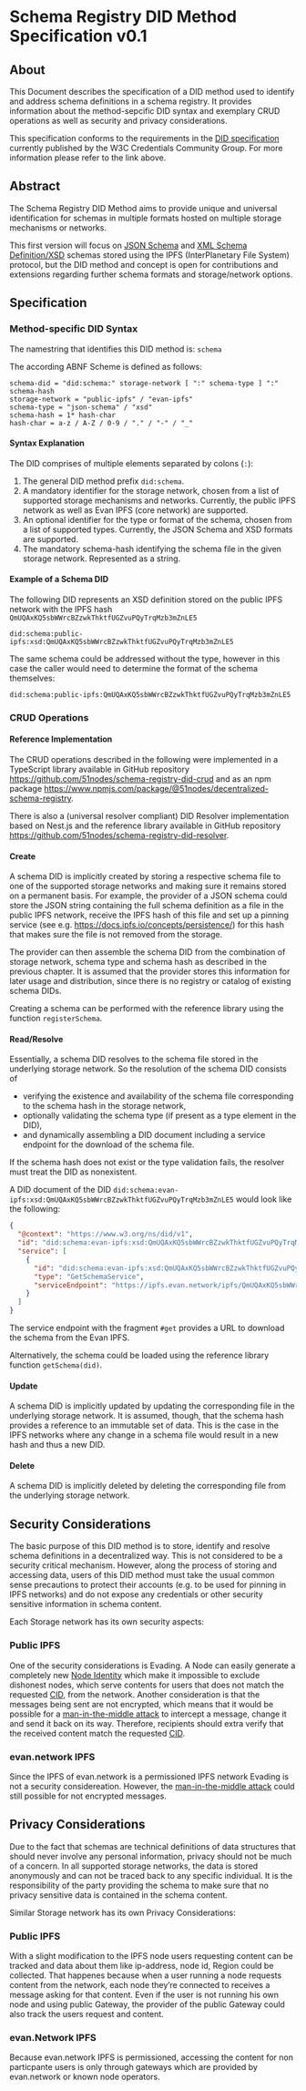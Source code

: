 # Schema Registry DID Method Specification v0.1
## About

This Document describes the specification of a DID method used to identify and address schema definitions in a schema registry. It provides information about the method-sepcific DID syntax and exemplary CRUD operations as well as security and privacy considerations.

This specification conforms to the requirements in the [DID specification](https://w3c.github.io/did-core/) currently published by the W3C Credentials Community Group. For more information please refer to the link above. 


## Abstract

The Schema Registry DID Method aims to provide unique and universal identification for schemas in multiple formats hosted on multiple storage mechanisms or networks.

This first version will focus on [JSON Schema](https://json-schema.org/) and [XML Schema Definition/XSD](https://www.w3.org/TR/xmlschema11-1/) schemas stored using the IPFS (InterPlanetary File System) protocol, but the DID method and concept is open for contributions and extensions regarding further schema formats and storage/network options.


## Specification
### Method-specific DID Syntax
The namestring that identifies this DID method is: ```schema```

The according ABNF Scheme is defined as follows: 
````
schema-did = "did:schema:" storage-network [ ":" schema-type ] ":" schema-hash
storage-network = "public-ipfs" / "evan-ipfs"
schema-type = "json-schema" / "xsd"
schema-hash = 1* hash-char
hash-char = a-z / A-Z / 0-9 / "." / "-" / "_"
````

#### Syntax Explanation

The DID comprises of multiple elements separated by colons (`:`):

1. The general DID method prefix `did:schema`.
1. A mandatory identifier for the storage network, chosen from a list of supported storage mechanisms and networks. Currently, the public IPFS network as well as Evan IPFS (core network) are supported.
1. An optional identifier for the type or format of the schema, chosen from a list of supported types. Currently, the JSON Schema and XSD formats are supported.
1. The mandatory schema-hash identifying the schema file in the given storage network. Represented as a string.

#### Example of a Schema DID

The following DID represents an XSD definition stored on the public IPFS network with the IPFS hash `QmUQAxKQ5sbWWrcBZzwkThktfUGZvuPQyTrqMzb3mZnLE5`

````
did:schema:public-ipfs:xsd:QmUQAxKQ5sbWWrcBZzwkThktfUGZvuPQyTrqMzb3mZnLE5
````

The same schema could be addressed without the type, however in this case the caller would need to determine the format of the schema themselves:

````
did:schema:public-ipfs:QmUQAxKQ5sbWWrcBZzwkThktfUGZvuPQyTrqMzb3mZnLE5
````

### CRUD Operations

#### Reference Implementation

The CRUD operations described in the following were implemented in a TypeScript library available in GitHub repository https://github.com/51nodes/schema-registry-did-crud and as an npm package https://www.npmjs.com/package/@51nodes/decentralized-schema-registry.

There is also a (universal resolver compliant) DID Resolver implementation based on Nest.js and the reference library available in GitHub repository https://github.com/51nodes/schema-registry-did-resolver.

#### Create

A schema DID is implicitly created by storing a respective schema file to one of the supported storage networks and making sure it remains stored on a permanent basis. For example, the provider of a JSON schema could store the JSON string containing the full schema definition as a file in the public IPFS network, receive the IPFS hash of this file and set up a pinning service (see e.g. https://docs.ipfs.io/concepts/persistence/) for this hash that makes sure the file is not removed from the storage.

The provider can then assemble the schema DID from the combination of storage network, schema type and schema hash as described in the previous chapter. It is assumed that the provider stores this information for later usage and distribution, since there is no registry or catalog of existing schema DIDs.

Creating a schema can be performed with the reference library using the function `registerSchema`.

#### Read/Resolve

Essentially, a schema DID resolves to the schema file stored in the underlying storage network. So the resolution of the schema DID consists of

* verifying the existence and availability of the schema file corresponding to the schema hash in the storage network,
* optionally validating the schema type (if present as a type element in the DID),
* and dynamically assembling a DID document including a service endpoint for the download of the schema file.

If the schema hash does not exist or the type validation fails, the resolver must treat the DID as nonexistent.

A DID document of the DID `did:schema:evan-ipfs:xsd:QmUQAxKQ5sbWWrcBZzwkThktfUGZvuPQyTrqMzb3mZnLE5` would look like the following:

````json
{
  "@context": "https://www.w3.org/ns/did/v1",
  "id": "did:schema:evan-ipfs:xsd:QmUQAxKQ5sbWWrcBZzwkThktfUGZvuPQyTrqMzb3mZnLE5",
  "service": [
    {
      "id": "did:schema:evan-ipfs:xsd:QmUQAxKQ5sbWWrcBZzwkThktfUGZvuPQyTrqMzb3mZnLE5#get",
      "type": "GetSchemaService",
      "serviceEndpoint": "https://ipfs.evan.network/ipfs/QmUQAxKQ5sbWWrcBZzwkThktfUGZvuPQyTrqMzb3mZnLE5"
    }
  ]
}
````

The service endpoint with the fragment `#get` provides a URL to download the schema from the Evan IPFS.

Alternatively, the schema could be loaded using the reference library function `getSchema(did)`.

#### Update

A schema DID is implicitly updated by updating the corresponding file in the underlying storage network. It is assumed, though, that the schema hash provides a reference to an immutable set of data. This is the case in the IPFS networks where any change in a schema file would result in a new hash and thus a new DID.

#### Delete

A schema DID is implicitly deleted by deleting the corresponding file from the underlying storage network.

## Security Considerations

The basic purpose of this DID method is to store, identify and resolve schema definitions in a decentralized way. This is not considered to be a security critical mechanism. However, along the process of storing and accessing data, users of this DID method must take the usual common sense precautions to protect their accounts (e.g. to be used for pinning in IPFS networks) and do not expose any credentials or other security sensitive information in schema content.

Each Storage network has its own security aspects:
### Public IPFS 
One of the security considerations is Evading. A Node can easily generate a completely new [Node Identity](https://medium.com/textileio/how-ipfs-peer-nodes-identify-each-other-on-the-distributed-web-8b5b6476aa5e) which make it impossible to exclude dishonest nodes, which serve contents for users that does not match the requested [CID](https://docs.ipfs.io/concepts/content-addressing/), from the network.
Another consideration is that the messages being sent are not encrypted, which means that it would be possible for a [man-in-the-middle attack](https://en.wikipedia.org/wiki/Man-in-the-middle_attack) to intercept a message, change it and send it back on its way. Therefore, recipients should extra verify that the received content match the requested [CID](https://docs.ipfs.io/concepts/content-addressing/).
### evan.network IPFS
Since the IPFS of evan.network is a permissioned IPFS network Evading is not a security considereation. However, the [man-in-the-middle attack](https://en.wikipedia.org/wiki/Man-in-the-middle_attack) could still possible for not encrypted messages.

## Privacy Considerations

Due to the fact that schemas are technical definitions of data structures that should never involve any personal information, privacy should not be much of a concern. In all supported storage networks, the data is stored anonymously and can not be traced back to any specific individual. It is the responsibility of the party providing the schema to make sure that no privacy sensitive data is contained in the schema content.

Similar Storage network has its own Privacy Considerations:
### Public IPFS
With a slight modification to the IPFS node users requesting content can be tracked and data about them like ip-address, node id, Region could be collected. That happenes because when a user running a node requests content from the network, each node they’re connected to receives a message asking for that content. Even if the user is not running his own node and using public Gateway, the provider of the public Gateway could also track the users request and content.
### evan.Network IPFS
Because evan.network IPFS is permissioned, accessing the content for non particpante users is only through gateways which are provided by evan.network or known node operators.

